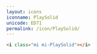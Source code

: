```yaml
---
layout: icons
iconname: PlaySolid
unicode: ED71
permalink: /icon/PlaySolid/
---
```


``` html
<i class="mi mi-PlaySolid"></i>
```
